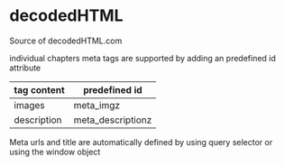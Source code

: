 # decodedHTML
Source of decodedHTML.com

individual chapters meta tags are supported by adding an predefined id attribute

| tag content | predefined id |
|-|-|
| images | meta_imgz |
| description | meta_descriptionz |

Meta urls and title are automatically defined by using query selector or using the window object
